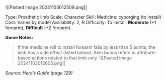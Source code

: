 ![[Pasted image 20241103012509.png]]

Type: Prosthetic limb
Scale: Character
Skill: Medicine: cyborging (to
install)
Cost: Varies by model
Availability: 2, R
Difficulty: To install: **Moderate** (+1 forearm), **Difficult** (+2 forearm)

**Game Notes:** 
> If the medicine roll to install forearm fails by less than 5 points, the limb has a side effect (listed below). Item bonus refers to attribute-based actions related to that limb only.
![[Pasted image 20241103012605.png]]


*Source: Hero’s Guide (page 129)*
